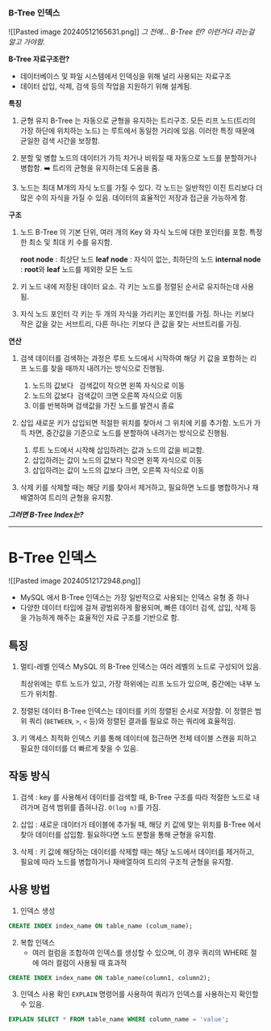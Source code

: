 ### B-Tree 인덱스

![[Pasted image 20240512165631.png]]
_그 전에... B-Tree 란? 이런거다 라는걸 알고 가야함._

**B-Tree 자료구조란?**
* 데이터베이스 및 파일 시스템에서 인덱싱을 위해 널리 사용되는 자료구조
* 데이터 삽입, 삭제, 검색 등의 작업을 지원하기 위해 설계됨.

**특징**
1. 균형 유지
	B-Tree 는 자동으로 균형을 유지하는 트리구조. 모든 리프 노드(트리의 가장 하단에 위치하는 노드) 는 루트에서 동일한 거리에 있음.
	이러한 특징 때문에 균일한 검색 시간을 보장함.

2. 분할 및 병합
	노드의 데이터가 가득 차거나 비워질 때 자동으로 노드를 분할하거나 병합함. ➡️ 트리의 균형을 유지하는데 도움을 줌.

3. 노드는 최대 M개의 자식 노드를 가질 수 있다.
	각 노드는 일반적인 이진 트리보다 더 많은 수의 자식을 가질 수 있음. 데이터의 효율적인 저장과 접근을 가능하게 함.

**구조**
1. 노드
	B-Tree 의 기본 단위, 여러 개의 Key 와 자식 노드에 대한 포인터를 포함. 특정한 최소 및 최대 키 수를 유지함.
	
	**root node** : 최상단 노드
	**leaf node** : 자식이 없는, 최하단의 노드
	**internal node** : **root**와 **leaf** 노드를 제외한 모든 노드

2. 키
	노드 내에 저장된 데이터 요소. 각 키는 노드를 정렬된 순서로 유지하는데 사용됨.

3. 자식 노드 포인터
	각 키는 두 개의 자식을 가리키는 포인터를 가짐. 하나는 키보다 작은 값을 갖는 서브트리, 다른 하나는 키보다 큰 값을 찾는 서브트리를 가짐.


**연산**

1. 검색
	데이터를 검색하는 과정은 루트 노드에서 시작하여 해당 키 값을 포함하는 리프 노드를 찾을 때까지 내려가는 방식으로 진행됨.
	
	1) 노드의 값보다   검색값이 작으면 왼쪽 자식으로 이동
	2) 노드의 값보다  검색값이 크면 오른쪽 자식으로 이동
	3) 이를 반복하며 검색값을 가진 노드를 발견시 종료

2. 삽입
	새로운 키가 삽입되면 적절한 위치를 찾아서 그 위치에 키를 추가함.
	노드가 가득 차면, 중간값을 기준으로 노드를 분할하여 내려가는 방식으로 진행됨.
	
	
	1) 루트 노드에서 시작해 삽입하려는 값과 노드의 값을 비교함.
	2) 삽입하려는 값이 노드의 값보다 작으면 왼쪽 자식으로 이동
	3) 삽입하려는 값이 노드의 값보다 크면, 오른쪽 자식으로 이동
	

3. 삭제
	키를 삭제할 때는 해당 키를 찾아서 제거하고, 필요하면 노드를 병합하거나 재배열하여 트리의 균형을 유지함.

**_그러면 B-Tree Index는?_**

---

# B-Tree 인덱스

![[Pasted image 20240512172948.png]]

* MySQL 에서 B-Tree 인덱스는 가장 일반적으로 사용되는 인덱스 유형 중 하나
* 다양한 데이터 타입에 걸쳐 광범위하게 활용되며, 빠른 데이터 검색, 삽입, 삭제 등을 가능하게 해주는 효율적인 자료 구조를 기반으로 함.


## 특징

1. 멀티-레벨 인덱스
	MySQL 의 B-Tree 인덱스는 여러 레벨의 노드로 구성되어 있음. 
	
	최상위에는 루트 노드가 있고, 가장 하위에는 리프 노드가 있으며, 중간에는 내부 노드가 위치함.

2. 정렬된 데이터
	B-Tree 인덱스는 데이터를 키의 정렬된 순서로 저장함. 이 정렬은 범위 쿼리 (`BETWEEN`, `>`, `<` 등)와 정렬된 결과를 필요로 하는 쿼리에 효율적임.

3. 키 액세스 최적화
	인덱스 키를 통해 데이터에 접근하면 전체 테이블 스캔을 피하고 필요한 데이터를 더 빠르게 찾을 수 있음.



## 작동 방식

1. 검색 : key 를 사용해서 데이터를 검색할 때, B-Tree 구조를 따라 적절한 노드로 내려가며 검색 범위를 좁혀나감. `O(log n)`를 가짐.

2. 삽입 : 새로운 데이터가 테이블에 추가될 때, 해당 키 값에 맞는 위치를 B-Tree 에서 찾아 데이터를 삽입함. 필요하다면 노드 분할을 통해 균형을 유지함.

3. 삭제 : 키 값에 해당하는 데이터를 삭제할 때는 해당 노드에서 데이터를 제거하고, 필요에 따라 노드를 병합하거나 재배열하여 트리의 구조적 균형을 유지함.


## 사용 방법

1. 인덱스 생성
```sql
CREATE INDEX index_name ON table_name (colum_name);
```

2. 복합 인덱스
	* 여러 컬럼을 조합하여 인덱스를 생성할 수 있으며, 이 경우 쿼리의 WHERE 절에 여러 컬럼이 사용될 때 효과적
```sql
CREATE INDEX index_name ON table_name(column1, column2);
```

3. 인덱스 사용 확인
	`EXPLAIN` 명령어를 사용하여 쿼리가 인덱스를 사용하는지 확인할 수 있음.
```sql
EXPLAIN SELECT * FROM table_name WHERE column_name = 'value';
```



